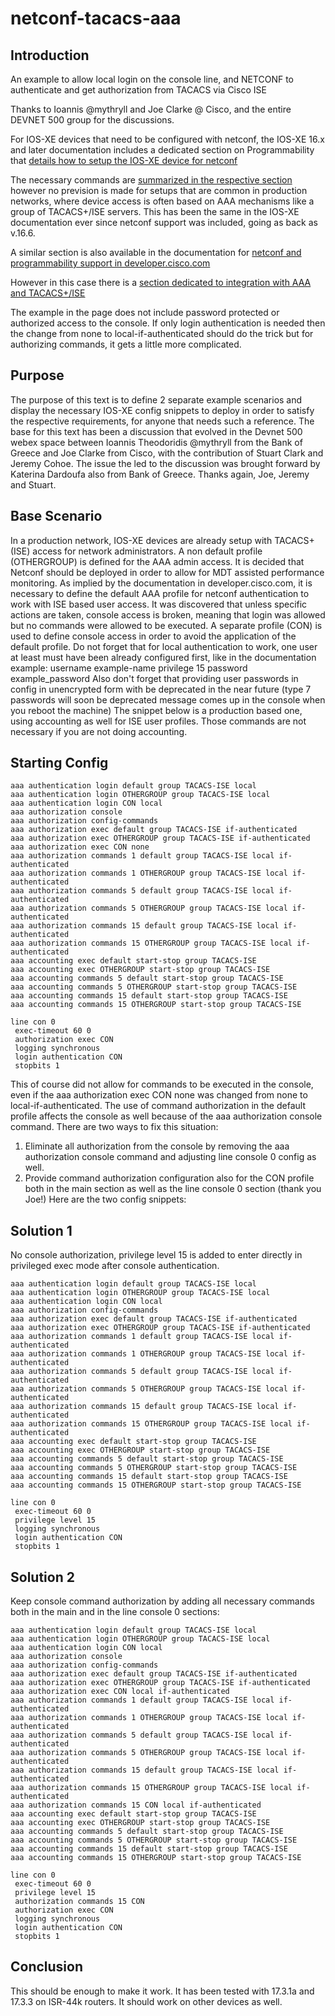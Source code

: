 # netconf-tacacs-aaa

## Introduction
An example to allow local login on the console line, and NETCONF to authenticate and get authorization from TACACS via Cisco ISE

Thanks to Ioannis @mythryll and Joe Clarke @ Cisco, and the entire DEVNET 500 group for the discussions.

For IOS-XE devices that need to be configured with netconf, the IOS-XE 16.x and later documentation includes a dedicated section on Programmability that [details how to setup the IOS-XE device for netconf](https://www.cisco.com/c/en/us/td/docs/ios-xml/ios/prog/configuration/173/b_173_programmability_cg/configuring_yang_datamodel.html
)

The necessary commands are [summarized in the respective section](https://www.cisco.com/c/en/us/td/docs/ios-xml/ios/prog/configuration/173/b_173_programmability_cg/configuring_yang_datamodel.html#privilege-to-use-netconf) however no prevision is made for setups that are common in production networks, where device access is often based on AAA mechanisms like a group of TACACS+/ISE servers. This has been the same in the IOS-XE documentation ever since netconf support was included, going as back as v.16.6.

A similar section is also available in the documentation for [netconf and programmability support in developer.cisco.com](https://developer.cisco.com/docs/ios-xe/#!enabling-netconf-on-ios-xe)

However in this case there is a [section dedicated to integration with AAA and TACACS+/ISE](https://developer.cisco.com/docs/ios-xe/#!ios-xe-aaa-integration-with-netconf-and-restconf)

The example in the page does not include password protected or authorized access to the console. If only login authentication is needed then the change from none to local-if-authenticated should do the trick but for authorizing commands, it gets a little more complicated.

## Purpose

The purpose of this text is to define 2 separate example scenarios and display the necessary IOS-XE config snippets to deploy in order to satisfy the respective requirements, for anyone that needs such a reference.
The base for this text has been a discussion that evolved in the Devnet 500 webex space between Ioannis Theodoridis @mythryll from the Bank of Greece and Joe Clarke from Cisco, with the contribution of Stuart Clark and Jeremy Cohoe. The issue the led to the discussion was brought forward by Katerina Dardoufa also from Bank of Greece. Thanks again, Joe, Jeremy and Stuart.

## Base Scenario
In a production network, IOS-XE devices are already setup with TACACS+ (ISE) access for network administrators. A non default profile (OTHERGROUP) is defined for the AAA admin access.
It is decided that Netconf should be deployed in order to allow for MDT assisted performance monitoring.
As implied by the documentation in developer.cisco.com, it is necessary to define the default AAA profile for netconf authentication to work with ISE based user access.
It was discovered that unless specific actions are taken, console access is broken, meaning that login was allowed but no commands were allowed to be executed.
A separate profile (CON) is used to define console access in order to avoid the application of the default profile.
Do not forget that for local authentication to work, one user at least must have been already configured first, like in the documentation example:
username example-name privilege 15 password example_password
Also don't forget that providing user passwords in config in unencrypted form with be deprecated in the near future (type 7 passwords will soon be deprecated message comes up in the console when you reboot the machine)
The snippet below is a production based one, using accounting as well for ISE user profiles. Those commands are not necessary if you are not doing accounting.

## Starting Config
```
aaa authentication login default group TACACS-ISE local
aaa authentication login OTHERGROUP group TACACS-ISE local
aaa authentication login CON local
aaa authorization console
aaa authorization config-commands
aaa authorization exec default group TACACS-ISE if-authenticated 
aaa authorization exec OTHERGROUP group TACACS-ISE if-authenticated 
aaa authorization exec CON none 
aaa authorization commands 1 default group TACACS-ISE local if-authenticated 
aaa authorization commands 1 OTHERGROUP group TACACS-ISE local if-authenticated 
aaa authorization commands 5 default group TACACS-ISE local if-authenticated 
aaa authorization commands 5 OTHERGROUP group TACACS-ISE local if-authenticated 
aaa authorization commands 15 default group TACACS-ISE local if-authenticated 
aaa authorization commands 15 OTHERGROUP group TACACS-ISE local if-authenticated 
aaa accounting exec default start-stop group TACACS-ISE
aaa accounting exec OTHERGROUP start-stop group TACACS-ISE
aaa accounting commands 5 default start-stop group TACACS-ISE
aaa accounting commands 5 OTHERGROUP start-stop group TACACS-ISE
aaa accounting commands 15 default start-stop group TACACS-ISE
aaa accounting commands 15 OTHERGROUP start-stop group TACACS-ISE

line con 0
 exec-timeout 60 0
 authorization exec CON
 logging synchronous
 login authentication CON
 stopbits 1
```

This of course did not allow for commands to be executed in the console, even if the aaa authorization exec CON none was changed from none to local-if-authenticated.
The use of command authorization in the default profile affects the console as well because of the aaa authorization console command. There are two ways to fix this situation:
1) Eliminate all authorization from the console by removing the aaa authorization console command and adjusting line console 0 config as well.
2) Provide command authorization configuration also for the CON profile both in the main section as well as the line console 0 section (thank you Joe!)
Here are the two config snippets:

## Solution 1

No console authorization, privilege level 15 is added to enter directly in privileged exec mode after console authentication.

```
aaa authentication login default group TACACS-ISE local
aaa authentication login OTHERGROUP group TACACS-ISE local
aaa authentication login CON local
aaa authorization config-commands
aaa authorization exec default group TACACS-ISE if-authenticated 
aaa authorization exec OTHERGROUP group TACACS-ISE if-authenticated 
aaa authorization commands 1 default group TACACS-ISE local if-authenticated 
aaa authorization commands 1 OTHERGROUP group TACACS-ISE local if-authenticated 
aaa authorization commands 5 default group TACACS-ISE local if-authenticated 
aaa authorization commands 5 OTHERGROUP group TACACS-ISE local if-authenticated 
aaa authorization commands 15 default group TACACS-ISE local if-authenticated 
aaa authorization commands 15 OTHERGROUP group TACACS-ISE local if-authenticated 
aaa accounting exec default start-stop group TACACS-ISE
aaa accounting exec OTHERGROUP start-stop group TACACS-ISE
aaa accounting commands 5 default start-stop group TACACS-ISE
aaa accounting commands 5 OTHERGROUP start-stop group TACACS-ISE
aaa accounting commands 15 default start-stop group TACACS-ISE
aaa accounting commands 15 OTHERGROUP start-stop group TACACS-ISE

line con 0
 exec-timeout 60 0
 privilege level 15
 logging synchronous
 login authentication CON
 stopbits 1
```

## Solution 2
Keep console command authorization by adding all necessary commands both in the main and in the line console 0 sections:

```
aaa authentication login default group TACACS-ISE local
aaa authentication login OTHERGROUP group TACACS-ISE local
aaa authentication login CON local
aaa authorization console
aaa authorization config-commands
aaa authorization exec default group TACACS-ISE if-authenticated 
aaa authorization exec OTHERGROUP group TACACS-ISE if-authenticated 
aaa authorization exec CON local if-authenticated 
aaa authorization commands 1 default group TACACS-ISE local if-authenticated 
aaa authorization commands 1 OTHERGROUP group TACACS-ISE local if-authenticated 
aaa authorization commands 5 default group TACACS-ISE local if-authenticated 
aaa authorization commands 5 OTHERGROUP group TACACS-ISE local if-authenticated 
aaa authorization commands 15 default group TACACS-ISE local if-authenticated 
aaa authorization commands 15 OTHERGROUP group TACACS-ISE local if-authenticated 
aaa authorization commands 15 CON local if-authenticated 
aaa accounting exec default start-stop group TACACS-ISE
aaa accounting exec OTHERGROUP start-stop group TACACS-ISE
aaa accounting commands 5 default start-stop group TACACS-ISE
aaa accounting commands 5 OTHERGROUP start-stop group TACACS-ISE
aaa accounting commands 15 default start-stop group TACACS-ISE
aaa accounting commands 15 OTHERGROUP start-stop group TACACS-ISE

line con 0
 exec-timeout 60 0
 privilege level 15
 authorization commands 15 CON
 authorization exec CON
 logging synchronous
 login authentication CON
 stopbits 1
```

## Conclusion
This should be enough to make it work. It has been tested with 17.3.1a and 17.3.3 on ISR-44k routers. It should work on other devices as well.
